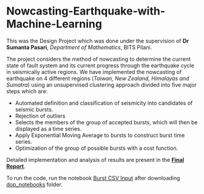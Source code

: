# Nowcasting-Earthquake-with-Machine-Learning

This was the Design Project which was done under the supervision of **Dr Sumanta Pasari**, *Department of Mathematics*, BITS Pilani.

The project considers the method of nowcasting to determine the current state of fault system and its current progress through the earthquake cycle in seismically active regions. We have implemented the nowcasting of earthquake on 4 different regions (*Taiwan, New Zealand, Himalayas and Sumatra*) using an unsupervised clustering approach divided into five major steps which are:
- Automated definition and classification of seismicity into candidates of seismic bursts.
- Rejection of outliers
- Selects the members of the group of accepted bursts, which will then be displayed as a time series.
- Apply Exponential Moving Average to bursts to construct burst time series.
- Optimization of the group of possible bursts with a cost function.

Detailed implementation and analysis of results are present in the [**Final Report**](https://github.com/thelords1007/Nowcasting-Earthquake-with-Machine-Learning/blob/main/FINAL%20REPORT.pdf). 

To run the code, run the notebook [Burst CSV Input](https://github.com/thelords1007/Nowcasting-Earthquake-with-Machine-Learning/blob/main/Burst_CSV_Input.ipynb) after downloading [dop_notebooks](https://github.com/thelords1007/Nowcasting-Earthquake-with-Machine-Learning/tree/main/dop_notebooks) folder.
